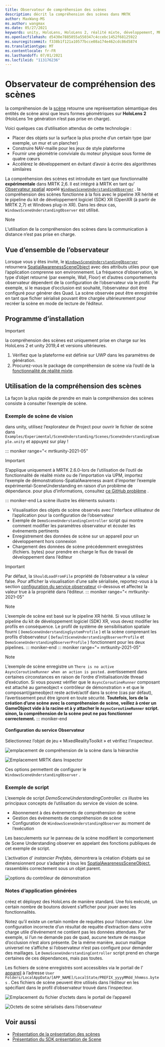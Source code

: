 ```yaml
---
title: Observateur de compréhension des scènes
description: décrit la compréhension des scènes dans MRTK
author: MaxWang-MS
ms.author: wangmax
ms.date: 05/27/2021
keywords: unity, HoloLens, HoloLens 2, réalité mixte, développement, MRTK, compréhension des scènes
ms.openlocfilehash: d5430e7885055a550347c4ccebc1452f68125922
ms.sourcegitcommit: f338b1f121a10577bcce08a174e462cdc86d5874
ms.translationtype: MT
ms.contentlocale: fr-FR
ms.lasthandoff: 07/01/2021
ms.locfileid: "113176236"
---
```

# <a name="scene-understanding-observer"></a>Observateur de compréhension des scènes

la compréhension de la [scène](/windows/mixed-reality/scene-understanding) retourne une représentation sémantique des entités de scène ainsi que leurs formes géométriques sur __HoloLens 2__ (HoloLens 1re génération n’est pas prise en charge).

Voici quelques cas d’utilisation attendus de cette technologie :
* Placer des objets sur la surface la plus proche d’un certain type (par exemple, un mur et un plancher)
* Construire NAV-maille pour les jeux de style plateforme
* Fournir une géométrie conviviale du moteur physique sous forme de quatre cœurs
* Accélérez le développement en évitant d’avoir à écrire des algorithmes similaires

La compréhension des scènes est introduite en tant que fonctionnalité __expérimentale__ dans MRTK 2,6. Il est intégré à MRTK en tant qu' [Observateur spatial](spatial-awareness-getting-started.md#register-observers) appelé [`WindowsSceneUnderstandingObserver`](xref:Microsoft.MixedReality.Toolkit.WindowsSceneUnderstanding.Experimental.WindowsSceneUnderstandingObserver) . la compréhension des scènes fonctionne à la fois avec le pipeline XR hérité et le pipeline du kit de développement logiciel (SDK) XR (OpenXR (à partir de MRTK 2,7) et Windows plug-in XR). Dans les deux cas, `WindowsSceneUnderstandingObserver` est utilisé.

> [!NOTE] 
> L’utilisation de la compréhension des scènes dans la communication à distance n’est pas prise en charge.

## <a name="observer-overview"></a>Vue d’ensemble de l’observateur

Lorsque vous y êtes invité, le [`WindowsSceneUnderstandingObserver`](xref:Microsoft.MixedReality.Toolkit.WindowsSceneUnderstanding.Experimental.WindowsSceneUnderstandingObserver) retournera [SpatialAwarenessSceneObject](xref:Microsoft.MixedReality.Toolkit.Experimental.SpatialAwareness.SpatialAwarenessSceneObject) avec des attributs utiles pour que l’application comprenne son environnement. La fréquence d’observation, le type d’objet retourné (par exemple, Wall, Floor) et d’autres comportements observateur dépendent de la configuration de l’observateur via le profil. Par exemple, si le masque d’occlusion est souhaité, l’observateur doit être configuré pour générer des Quad. La scène observée peut être enregistrée en tant que fichier sérialisé pouvant être chargée ultérieurement pour recréer la scène en mode de lecture de l’éditeur.

## <a name="setup"></a>Programme d’installation

> [!IMPORTANT]
> la compréhension des scènes est uniquement prise en charge sur les HoloLens 2 et unity 2019,4 et versions ultérieures.

1. Vérifiez que la plateforme est définie sur UWP dans les paramètres de génération.
1. Procurez-vous le package de compréhension de scène via l’outil de la [fonctionnalité de réalité mixte](https://aka.ms/MRFeatureTool).

## <a name="using-scene-understanding"></a>Utilisation de la compréhension des scènes

La façon la plus rapide de prendre en main la compréhension des scènes consiste à consulter l’exemple de scène.

### <a name="scene-understanding-sample-scene"></a>Exemple de scène de vision

dans unity, utilisez l’explorateur de Project pour ouvrir le fichier de scène dans `Examples/Experimental/SceneUnderstanding/Scenes/SceneUnderstandingExample.unity` et appuyez sur play !

::: moniker range="< mrtkunity-2021-05"
> [!IMPORTANT]
> S’applique uniquement à MRTK 2.6.0-lors de l’utilisation de l’outil de fonctionnalité de réalité mixte ou de l’importation via UPM, importez l’exemple de démonstrations-SpatialAwareness avant d’importer l’exemple expérimental-SceneUnderstanding en raison d’un problème de dépendance. pour plus d’informations, consultez [ce GitHub problème](https://github.com/microsoft/MixedRealityToolkit-Unity/issues/9431) .

::: moniker-end
La scène illustre les éléments suivants :

* Visualisation des objets de scène observés avec l’interface utilisateur de l’application pour la configuration de l’observateur
* Exemple de `DemoSceneUnderstandingController` script qui montre comment modifier les paramètres observateur et écouter les événements pertinents
* Enregistrement des données de scène sur un appareil pour un développement hors connexion
* Chargement des données de scène précédemment enregistrées (fichiers. bytes) pour prendre en charge le flux de travail de développement dans l’éditeur

> [!IMPORTANT]
> Par défaut, la `ShouldLoadFromFile` propriété de l’observateur a la valeur false. Pour afficher la visualisation d’une salle sérialisée, reportez-vous à la section [configuration du service observateur](#configuring-the-observer-service) ci-dessous et affectez la valeur true à la propriété dans l’éditeur.
::: moniker range="< mrtkunity-2021-05"

> [!NOTE] 
> L’exemple de scène est basé sur le pipeline XR hérité. Si vous utilisez le pipeline du kit de développement logiciel (SDK) XR, vous devez modifier les profils en conséquence. Le profil de système de sensibilisation spatiale fourni ( `DemoSceneUnderstandingSystemProfile` ) et la scène comprenant les profils d’observateur ( `DefaultSceneUnderstandingObserverProfile` et `DemoSceneUnderstandingObserverProfile` ) fonctionnent pour les deux pipelines.
::: moniker-end
::: moniker range="= mrtkunity-2021-05"

> [!NOTE] 
> L’exemple de scène enregistre un `There is no active AsyncCoroutineRunner when an action is posted.` avertissement dans certaines circonstances en raison de l’ordre d’initialisation/de thread d’exécution. Si vous pouvez vérifier que le `AsyncCoroutineRunner` composant est attaché au gameobject « contrôleur de démonstration » et que le composant/gameobject reste activé/actif dans la scène (cas par défaut), l’avertissement peut être ignoré en toute sécurité. **Toutefois, lors de la création d’une scène avec la compréhension de scène, veillez à créer un GameObject vide à la racine et à y attacher le `AsyncCoroutineRunner` script. sinon, la compréhension de la scène peut ne pas fonctionner correctement.**
::: moniker-end

#### <a name="configuring-the-observer-service"></a>Configuration du service Observateur

Sélectionnez l’objet de jeu « MixedRealityToolkit » et vérifiez l’inspecteur.

![emplacement de compréhension de la scène dans la hiérarchie](../images/spatial-awareness/MRTKHierarchy.png)

![Emplacement MRTK dans Inspector](../images/spatial-awareness/MRTKLocation.png)

Ces options permettent de configurer le `WindowsSceneUnderstandingObserver` .

### <a name="example-script"></a>Exemple de script

L’exemple de script _DemoSceneUnderstandingController. cs_ illustre les principaux concepts de l’utilisation du service de vision de scène.

* Abonnement à des événements de compréhension de scène
* Gestion des événements de compréhension de scène
* Configuration de `WindowsSceneUnderstandingObserver` au moment de l’exécution

Les basculements sur le panneau de la scène modifient le comportement de Scene Understanding observer en appelant des fonctions publiques de cet exemple de script.

L’activation d' *instancier Prefabs*, démontrera la création d’objets qui se dimensionnent pour s’adapter à tous les [SpatialAwarenessSceneObject](xref:Microsoft.MixedReality.Toolkit.Experimental.SpatialAwareness.SpatialAwarenessSceneObject), rassemblés correctement sous un objet parent.

![options du contrôleur de démonstration](../images/spatial-awareness/Controller.png)

### <a name="built-app-notes"></a>Notes d’application générées

créez et déployez des HoloLens de manière standard. Une fois exécuté, un certain nombre de boutons doivent s’afficher pour jouer avec les fonctionnalités.

Notez qu’il existe un certain nombre de requêtes pour l’observateur. Une configuration incorrecte d’un résultat de requête d’extraction dans votre charge utile d’événement ne contient pas les données attendues. Par exemple, si l’un ne demande pas de quad, aucune texture de masque d’occlusion n’est alors présente. De la même manière, aucun maillage universel ne s’affiche si l’observateur n’est pas configuré pour demander des maillages. Le `DemoSceneUnderstandingController` script prend en charge certaines de ces dépendances, mais pas toutes.

Les fichiers de scène enregistrés sont accessibles via le portail de l' [appareil](/windows/mixed-reality/using-the-windows-device-portal) à l’adresse `User Folders/LocalAppData/[APP_NAME]/LocalState/PREFIX_yyyyMMdd_hhmmss.bytes` . Ces fichiers de scène peuvent être utilisés dans l’éditeur en les spécifiant dans le profil d’observateur trouvé dans l’inspecteur.

![Emplacement du fichier d’octets dans le portail de l’appareil](../images/spatial-awareness/BytesInDevicePortal.png)

![Octets de scène sérialisés dans l’observateur](../images/spatial-awareness/BytesLocationInObserver.png)

## <a name="see-also"></a>Voir aussi

* [Présentation de la présentation des scènes](/windows/mixed-reality/scene-understanding)
* [Présentation du SDK présentation de Scene](/windows/mixed-reality/scene-understanding-sdk)
